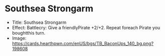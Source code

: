 # Southsea Strongarm
- Title:  Southsea Strongarm
- Effect:  Battlecry: Give a friendlyPirate +2/+2. Repeat foreach Pirate you boughtthis turn.
- Image:  https://cards.hearthpwn.com/enUS/bgs/TB_BaconUps_140_bg.png?198608
